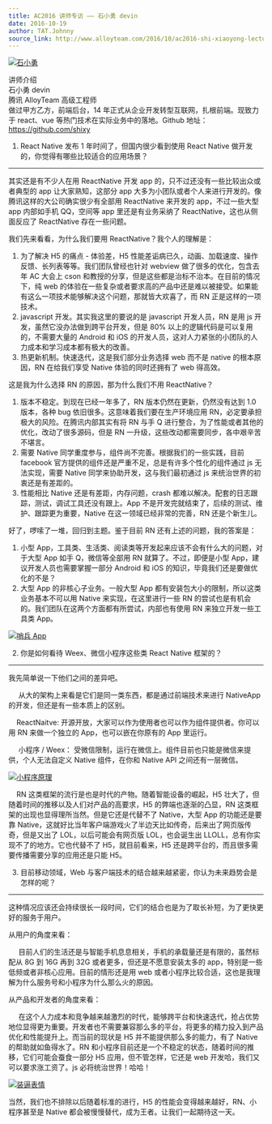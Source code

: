```yaml
---
title: AC2016 讲师专访 —— 石小勇 devin
date: 2016-10-19
author: TAT.Johnny
source_link: http://www.alloyteam.com/2016/10/ac2016-shi-xiaoyong-lecturer-interview-devin/
---
```


[![石小勇](http://www.alloyteam.com/wp-content/uploads/2016/10/粘贴图片_20160928202740-300x257.jpg)](http://www.alloyteam.com/wp-content/uploads/2016/10/粘贴图片_20160928202740.jpg)

讲师介绍  
石小勇 devin  
腾讯 AlloyTeam 高级工程师  
做过甲方乙方，前端后台，14 年正式从企业开发转型互联网，扎根前端。现致力于 react、vue 等热门技术在实际业务中的落地。Github 地址：<https://github.com/shixy>

1. React Native 发布 1 年时间了，但国内很少看到使用 React Native 做开发的，你觉得有哪些比较适合的应用场景？  

* * *

其实还是有不少人在用 ReactNative 开发 app 的，只不过还没有一些比较出众或者典型的 app 让大家熟知，这部分 app 大多为小团队或者个人来进行开发的。像腾讯这样的大公司确实很少有全部用 ReactNative 来开发的 app，不过一些大型 app 内部如手机 QQ，空间等 app 里还是有业务采纳了 ReactNative，这也从侧面反应了 ReactNative 存在一些问题。

我们先来看看，为什么我们要用 ReactNative？我个人的理解是：

1.  为了解决 H5 的痛点 - 体验差，H5 性能差诟病已久，动画、加载速度、操作反馈、长列表等等。我们团队曾经也针对 webview 做了很多的优化，包含去年 AC 大会上 cson 和教授的分享，但是这些都是治标不治本。在目前的情况下，纯 web 的体验在一些复杂或者要求高的产品中还是难以被接受。如果能有这么一项技术能够解决这个问题，那就皆大欢喜了，而 RN 正是这样的一项技术。
2.  javascript 开发。其实我这里的要说的是 javascript 开发人员，RN 是用 js 开发，虽然它没办法做到跨平台开发，但是 80% 以上的逻辑代码是可以复用的，不需要大量的 Android 和 iOS 的开发人员，这对人力紧张的小团队的人力成本和学习成本都有极大的改善。
3.  热更新机制。快速迭代，这是我们部分业务选择 web 而不是 native 的根本原因，RN 在给我们享受 Native 体验的同时还拥有了 web 得高效。

这是我为什么选择 RN 的原因，那为什么我们不用 ReactNative？

1.  版本不稳定。到现在已经一年多了，RN 版本仍然在更新，仍然没有达到 1.0 版本，各种 bug 依旧很多。这意味着我们要在生产环境应用 RN，必定要承担极大的风险。在腾讯内部其实有将 RN 与手 Q 进行整合，为了性能或者其他的优化，改动了很多源码，但是 RN 一升级，这些改动都需要同步，各中艰辛苦不堪言。
2.  需要 Native 同学重度参与，组件尚不完善。根据我们的一些实践，目前 facebook 官方提供的组件还是严重不足，总是有许多个性化的组件通过 js 无法实现，需要 Native 同学来协助开发，这与我们最初通过 js 来统治世界的初衷还是有差距的。
3.  性能相比 Native 还是有差距，内存问题，crash 都难以解决。配套的日志跟踪，测试，调试工具还没有跟上。App 不是开发完就结束了，后续的测试、维护、跟踪更为重要，Native 在这一领域已经非常的完善，RN 还是个新生儿。

好了，啰嗦了一堆，回归到主题。鉴于目前 RN 还有上述的问题，我的答案是：

1.  小型 App，工具类、生活类、阅读类等开发起来应该不会有什么大的问题，对于大型 App 如手 Q，微信等全部用 RN 就算了。不过，即便是小型 App，建议开发人员也需要掌握一部分 Android 和 iOS 的知识，毕竟我们还是要做优化的不是？
2.  大型 App 的非核心子业务。一般大型 App 都有安装包大小的限制，所以这类业务基本不可以用 Native 来实现，在这里进行一些 RN 的尝试也是有机会的。我们团队在这两个方面都有所尝试，内部也有使用 RN 来独立开发一些工具类 App。

[![哨兵 App](http://www.alloyteam.com/wp-content/uploads/2016/10/哨兵App.jpg)](http://www.alloyteam.com/wp-content/uploads/2016/10/哨兵App.jpg)

2. 你是如何看待 Weex、微信小程序这些类 React Native 框架的？  

* * *

我先简单说一下他们之间的差异吧。

     从大的架构上来看是它们是同一类东西，都是通过前端技术来进行 NativeApp 的开发，但还是有一些本质上的区别。

    ReactNaitve: 开源开放，大家可以作为使用者也可以作为组件提供者。你可以用 RN 来做一个独立的 App，也可以嵌在你原有的 App 里运行。

     小程序 / Weex： 受微信限制，运行在微信上。组件目前也只能是微信来提供，个人无法自定义 Native 组件，在你和 Native API 之间还有一层微信。

[![小程序原理](http://www.alloyteam.com/wp-content/uploads/2016/10/小程序原理.jpg)](http://www.alloyteam.com/wp-content/uploads/2016/10/小程序原理.jpg)

    RN 这类框架的流行是也是时代的产物。随着智能设备的崛起，H5 壮大了，但随着时间的推移以及人们对产品的高要求，H5 的弊端也逐渐的凸显，RN 这类框架的出现也显得理所当然。但是它还是代替不了 Native，大型 App 的功能还是要靠 Native，这就好比当年客户端游戏火了半边天比如传奇，后来出了网页版传奇，但是又出了 LOL，以后可能会有网页版 LOL，也会诞生出 LLOLL，总有你实现不了的地方。它也代替不了 H5，就目前看来，H5 还是跨平台的，而且很多需要传播需要分享的应用还是只能 H5。

3. 目前移动领域，Web 与客户端技术的结合越来越紧密，你认为未来趋势会是怎样的呢？  

* * *

这种情况应该还会持续很长一段时间，它们的结合也是为了取长补短，为了更快更好的服务于用户。

从用户的角度来看：

     目前人们的生活还是与智能手机息息相关，手机的承载量还是有限的，虽然标配从 8G 到 16G 再到 32G 或者更多，但还是不愿意安装太多的 app，特别是一些低频或者非核心应用。目前的情形还是用 web 或者小程序比较合适，这也是我理解为什么服务号和小程序为什么那么火的原因。

从产品和开发者的角度来看：

     在这个人力成本和竞争越来越激烈的时代，能够跨平台和快速迭代，抢占优势地位显得更为重要。开发者也不需要兼容那么多的平台，将更多的精力投入到产品优化和性能提升上。而当前的现状是 H5 并不能提供那么多的能力，有了 Native 的帮助就如鱼得水了。RN 和小程序目前还是一个不稳定的状态，随着时间的推移，它们可能会蚕食一部分 H5 应用，但不管怎样，它还是 web 开发哈，我们又可以要求涨工资了。js 必将统治世界！哈哈！

[![装逼表情](http://www.alloyteam.com/wp-content/uploads/2016/10/装逼表情.png)](http://www.alloyteam.com/wp-content/uploads/2016/10/装逼表情.png)

当然，我们也不排除以后随着标准的进行，H5 的性能会变得越来越好，RN、小程序甚至是 Native 都会被慢慢替代，成为王者。让我们一起期待这一天。